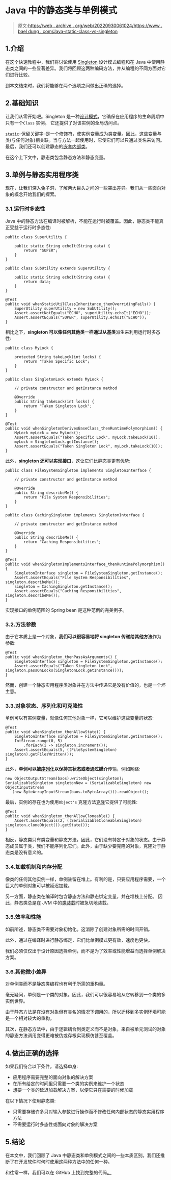 # Java 中的静态类与单例模式

> 原文:[https://web . archive . org/web/20220930061024/https://www . bael dung . com/Java-static-class-vs-singleton](https://web.archive.org/web/20220930061024/https://www.baeldung.com/java-static-class-vs-singleton)

## 1.介绍

在这个快速教程中，我们将讨论使用 [Singleton](/web/20220526055001/https://www.baeldung.com/java-singleton) 设计模式编程和在 Java 中使用静态类之间的一些显著差异。我们将回顾这两种编码方法，并从编程的不同方面对它们进行比较。

到本文结束时，我们将能够在两个选项之间做出正确的选择。

## 2.基础知识

让我们从零开始吧。Singleton 是一种[设计模式](/web/20220526055001/https://www.baeldung.com/design-patterns-series)，它确保在应用程序的生命周期中只有一个`Class` 实例。
它还提供了对该实例的全局访问点。

[`static`](/web/20220526055001/https://www.baeldung.com/java-static)–保留关键字–是一个修饰符，使实例变量成为类变量。因此，这些变量与类(与任何对象)相关联。当与方法一起使用时，它使它们可以只通过类名来访问。最后，我们还可以创建静态的[嵌套内部类](/web/20220526055001/https://www.baeldung.com/java-nested-classes)。

在这个上下文中，静态类包含静态方法和静态变量。

## 3.单例与静态实用程序类

现在，让我们深入兔子洞，了解两大巨头之间的一些突出差异。我们从一些面向对象的概念开始我们的探索。

### 3.1.运行时多态性

Java 中的静态方法在编译时被解析，不能在运行时被覆盖。因此，静态类不能真正受益于运行时多态性:

```
public class SuperUtility {

    public static String echoIt(String data) {
        return "SUPER";
    }
}

public class SubUtility extends SuperUtility {

    public static String echoIt(String data) {
        return data;
    }
}

@Test
public void whenStaticUtilClassInheritance_thenOverridingFails() {
    SuperUtility superUtility = new SubUtility();
    Assert.assertNotEquals("ECHO", superUtility.echoIt("ECHO"));
    Assert.assertEquals("SUPER", superUtility.echoIt("ECHO"));
}
```

相比之下，**singleton 可以像任何其他类一样通过从基类**派生来利用运行时多态性:

```
public class MyLock {

    protected String takeLock(int locks) {
        return "Taken Specific Lock";
    }
}

public class SingletonLock extends MyLock {

    // private constructor and getInstance method 

    @Override
    public String takeLock(int locks) {
        return "Taken Singleton Lock";
    }
}

@Test
public void whenSingletonDerivesBaseClass_thenRuntimePolymorphism() {
    MyLock myLock = new MyLock();
    Assert.assertEquals("Taken Specific Lock", myLock.takeLock(10));
    myLock = SingletonLock.getInstance();
    Assert.assertEquals("Taken Singleton Lock", myLock.takeLock(10));
}
```

此外，**singleton 还可以实现接口**，这让它们比静态类更有优势:

```
public class FileSystemSingleton implements SingletonInterface {

    // private constructor and getInstance method

    @Override
    public String describeMe() {
        return "File System Responsibilities";
    }
}

public class CachingSingleton implements SingletonInterface {

    // private constructor and getInstance method

    @Override
    public String describeMe() {
        return "Caching Responsibilities";
    }
}

@Test
public void whenSingletonImplementsInterface_thenRuntimePolymorphism() {
    SingletonInterface singleton = FileSystemSingleton.getInstance();
    Assert.assertEquals("File System Responsibilities", singleton.describeMe());
    singleton = CachingSingleton.getInstance();
    Assert.assertEquals("Caching Responsibilities", singleton.describeMe());
}
```

实现接口的单例范围的 Spring bean 是这种范例的完美例子。

### 3.2.方法参数

由于它本质上是一个对象，**我们可以很容易地将 singleton 传递给其他方法**作为参数:

```
@Test
public void whenSingleton_thenPassAsArguments() {
    SingletonInterface singleton = FileSystemSingleton.getInstance();
    Assert.assertEquals("Taken Singleton Lock", singleton.passOnLocks(SingletonLock.getInstance()));
}
```

然而，创建一个静态实用程序类对象并在方法中传递它是没有价值的，也是一个坏主意。

### 3.3.对象状态、序列化和可克隆性

单例可以有实例变量，就像任何其他对象一样，它可以维护这些变量的状态:

```
@Test
public void whenSingleton_thenAllowState() {
    SingletonInterface singleton = FileSystemSingleton.getInstance();
    IntStream.range(0, 5)
        .forEach(i -> singleton.increment());
    Assert.assertEquals(5, ((FileSystemSingleton) singleton).getFilesWritten());
} 
```

此外，**单例可以被[序列化](/web/20220526055001/https://www.baeldung.com/java-serialization)以保持其状态或者通过媒介**传输，例如网络:

```
new ObjectOutputStream(baos).writeObject(singleton);
SerializableSingleton singletonNew = (SerializableSingleton) new ObjectInputStream
   (new ByteArrayInputStream(baos.toByteArray())).readObject();
```

最后，实例的存在也为使用`Object's` 克隆方法[克隆](/web/20220526055001/https://www.baeldung.com/java-deep-copy)它提供了可能性:

```
@Test
public void whenSingleton_thenAllowCloneable() {
    Assert.assertEquals(2, ((SerializableCloneableSingleton) singleton.cloneObject()).getState());
}
```

相反，静态类只有类变量和静态方法，因此，它们没有特定于对象的状态。由于静态成员属于类，我们不能序列化它们。此外，由于缺少要克隆的对象，克隆对于静态类是没有意义的。

### 3.4.加载机制和内存分配

像类的任何其他实例一样，单例驻留在堆上。有利的是，只要应用程序需要，一个巨大的单例对象可以被延迟加载。

另一方面，静态类在编译时包含静态方法和静态绑定变量，并在堆栈上分配。
因此，静态类总是在 JVM 中的[类装载](/web/20220526055001/https://www.baeldung.com/java-classloaders)时被急切地装载。

### 3.5.效率和性能

如前所述，静态类不需要对象初始化。这消除了创建对象所需的时间开销。

此外，通过在编译时进行静态绑定，它们比单例模式更有效，速度也更快。

我们必须仅仅出于设计原因选择单例，而不是为了效率或性能增益而选择单例解决方案。

### 3.6.其他微小差异

对单例类而不是静态类编程也有利于所需的重构量。

毫无疑问，单例是一个类的对象。因此，我们可以很容易地从它转移到一个类的多实例世界。

由于静态方法是在没有对象但有类名的情况下调用的，所以迁移到多实例环境可能是一个相对较大的重构。

其次，在静态方法中，由于逻辑耦合到类定义而不是对象，来自被单元测试的对象的静态方法调用变得更难被伪或存根实现模仿甚至覆盖。

## 4.做出正确的选择

如果我们符合以下条件，请选择单身:

*   应用程序需要完整的面向对象的解决方案
*   在所有给定的时间里只需要一个类的实例来维护一个状态
*   想要一个类的延迟加载解决方案，以便它只在需要的时候加载

在以下情况下使用静态类:

*   只需要存储许多只对输入参数进行操作而不修改任何内部状态的静态实用程序方法
*   不需要运行时多态性或面向对象的解决方案

## 5.结论

在本文中，我们回顾了 Java 中静态类和单例模式之间的一些本质区别。我们还推断了在开发软件时何时使用这两种方法中的任何一种。

和往常一样，我们可以在 GitHub 上找到完整的代码[。](https://web.archive.org/web/20220526055001/https://github.com/eugenp/tutorials/tree/master/core-java-modules/core-java-lang-oop-modifiers)
